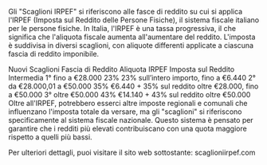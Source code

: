 Gli "Scaglioni IRPEF" si riferiscono alle fasce di reddito su cui si applica l'IRPEF (Imposta sul Reddito delle Persone Fisiche), il sistema fiscale italiano per le persone fisiche. In Italia, l'IRPEF è una tassa progressiva, il che significa che l'aliquota fiscale aumenta all'aumentare del reddito. L'imposta è suddivisa in diversi scaglioni, con aliquote differenti applicate a ciascuna fascia di reddito imponibile.

Nuovi Scaglioni
Fascia di Reddito	Aliquota IRPEF	Imposta sul Reddito Intermedia
1° fino a €28.000	23%	23% sull’intero importo, fino a €6.440
2° da €28.000,01 a €50.000	35%	€6.440 + 35% sul reddito oltre €28.000, fino a €50.000
3° oltre €50.000	43%	€14.140 + 43% sul reddito oltre €50.000
Oltre all'IRPEF, potrebbero esserci altre imposte regionali e comunali che influenzano l'imposta totale da versare, ma gli "scaglioni" si riferiscono specificamente al sistema fiscale nazionale. Questo sistema è pensato per garantire che i redditi più elevati contribuiscano con una quota maggiore rispetto a quelli più bassi.

Per ulteriori dettagli, puoi visitare il sito web sottostante: scaglioniirpef.com 
